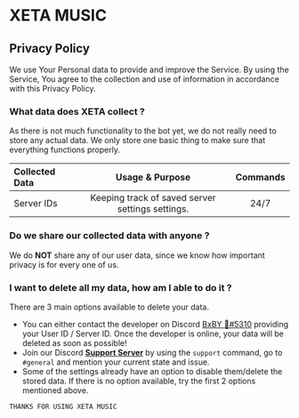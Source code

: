 # XETA MUSIC

## Privacy Policy

We use Your Personal data to provide and improve the Service. By using the Service, You agree to the collection and use of information in accordance with this Privacy Policy. 


### What data does **XETA** collect ?

As there is not much functionality to the bot yet, we do not really need to store any actual data.
We only store one basic thing to make sure that everything functions properly.

| Collected Data | Usage & Purpose | Commands |
| :------------- | :----------: | :----------: |
| Server IDs | Keeping track of saved server settings settings. | 24/7 |

### Do we share our collected data with anyone ?

We do **NOT** share any of our user data, since we know how important privacy is for every one of us.

### I want to delete all my data, how am I able to do it ?

There are 3 main options available to delete your data.
- You can either contact the developer on Discord [BxBY 🖤#5310](https://discordapp.com/users/936577273526644736) providing your User ID / Server ID. Once the developer is online, your data will be deleted as soon as possible!
- Join our Discord __[Support Server](https://discord.gg/Y9gAdW8rvV)__ by using the `support` command, go to `#general` and mention your current state and issue.
- Some of the settings already have an option to disable them/delete the stored data. If there is no option available, try the first 2 options mentioned above.



```js
THANKS FOR USING XETA MUSIC
 ```
